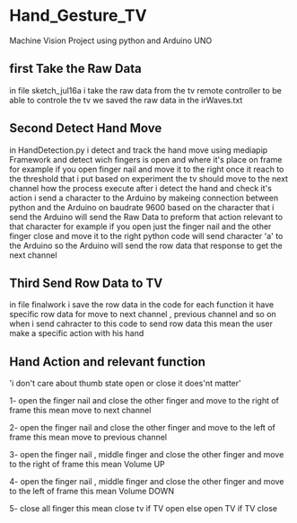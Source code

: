 # Hand_Gesture_TV
Machine Vision Project using python and Arduino UNO

## first Take the Raw Data 
in file sketch_jul16a i take the raw data from the tv remote controller to be able to controle the tv 
we saved the raw data in the irWaves.txt

## Second Detect Hand Move
in HandDetection.py i detect and track the hand move using mediapip Framework and detect wich fingers is open and where it's place on frame
for example if you open finger nail and move it to the right once it reach to the threshold that i put based on experiment the tv should move to the next channel
how the process execute after i detect the hand and check it's action i send a character to the Arduino by makeing connection between python and the Arduino on baudrate 9600
based on the character that i send the Arduino will send the Raw Data to preform that action relevant to that character for example if you open just the finger nail and the other finger close 
and move it to the right python code will send character 'a' to the Arduino so the Arduino will send the row data that response to get the next channel

## Third Send Row Data to TV
in file finalwork i save the row data in the code for each function it have specific row data for move to next channel , previous channel and so on 
when i send cahracter to this code to send row data this mean the user make a specific action with his hand 

## Hand Action and relevant function 

'i don't care about thumb state open or close it does'nt matter'

1- open the finger nail and close the other finger and move to the right of frame this mean move to next channel

2- open the finger nail and close the other finger and move to the left of frame this mean move to previous channel

3- open the finger nail , middle finger and close the other finger and move to the right of frame this mean Volume UP

4- open the finger nail , middle finger and close the other finger and move to the left of frame this mean Volume DOWN

5- close all finger this mean close tv if TV open else open TV if TV close
